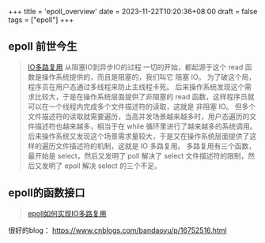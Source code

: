 +++
title = 'epoll_overview'
date = 2023-11-22T10:20:36+08:00
draft = false
tags = ["epoll"]
+++

## epoll 前世今生
> [IO多路复用](https://mp.weixin.qq.com/s/YdIdoZ_yusVWza1PU7lWaw)
从阻塞IO到异步IO的过程
一切的开始，都起源于这个 read 函数是操作系统提供的，而且是阻塞的，我们叫它 阻塞 IO。
为了破这个局，程序员在用户态通过多线程来防止主线程卡死。
后来操作系统发现这个需求比较大，于是在操作系统层面提供了非阻塞的 read 函数，这样程序员就可以在一个线程内完成多个文件描述符的读取，这就是 非阻塞 IO。
但多个文件描述符的读取就需要遍历，当高并发场景越来越多时，用户态遍历的文件描述符也越来越多，相当于在 while 循环里进行了越来越多的系统调用。
后来操作系统又发现这个场景需求量较大，于是又在操作系统层面提供了这样的遍历文件描述符的机制，这就是 IO 多路复用。
多路复用有三个函数，最开始是 select，然后又发明了 poll 解决了 select 文件描述符的限制，然后又发明了 epoll 解决 select 的三个不足。

## epoll的函数接口
> [epoll如何实现IO多路复用](https://mp.weixin.qq.com/s?__biz=MjM5Njg5NDgwNA==&mid=2247484905&idx=1&sn=a74ed5d7551c4fb80a8abe057405ea5e&chksm=a6e304d291948dc4fd7fe32498daaae715adb5f84ec761c31faf7a6310f4b595f95186647f12&scene=21#wechat_redirect)


很好的blog： https://www.cnblogs.com/bandaoyu/p/16752516.html




